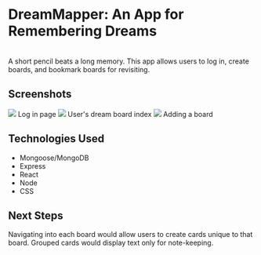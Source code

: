 <h1>DreamMapper: An App for Remembering Dreams</h1>
<br>
A short pencil beats a long memory. This app allows users to log in, create boards, and bookmark boards for revisiting.

<h2>Screenshots</h2>
<img src="https://imgur.com/2wfCx41">
Log in page
<img src="https://imgur.com/LekdUy6">
User's dream board index
<img src="https://imgur.com/AkSR5No">
Adding a board




<h2>Technologies Used</h2>
<ul>
    <li>Mongoose/MongoDB</li>
    <li>Express</li>
    <li>React</li>
    <li>Node</li>
    <li>CSS</li>
</ul>

<h2>Next Steps</h2>
Navigating into each board would allow users to create cards unique to that board. Grouped cards would display text only for note-keeping.